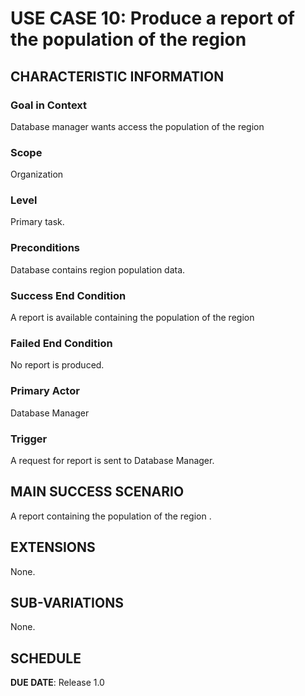 # USE CASE 10: Produce a report of the population of the region


## CHARACTERISTIC INFORMATION

### Goal in Context

Database manager wants access the population of the region
### Scope

Organization

### Level

Primary task.

### Preconditions

Database contains region  population data.

### Success End Condition

A report is available containing the population of the region 
### Failed End Condition

No report is produced.

### Primary Actor

Database Manager

### Trigger

A request for report is sent to Database Manager.

## MAIN SUCCESS SCENARIO

A report containing the population of the region .

## EXTENSIONS

None.

## SUB-VARIATIONS

None.

## SCHEDULE

**DUE DATE**: Release 1.0